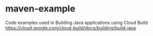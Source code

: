 # maven-example
Code examples used in Building Java  applications using Cloud Build
https://cloud.google.com/cloud-build/docs/building/build-java
